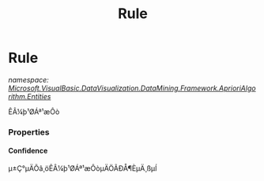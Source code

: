 ﻿---
title: Rule
---

# Rule
_namespace: [Microsoft.VisualBasic.DataVisualization.DataMining.Framework.AprioriAlgorithm.Entities](N-Microsoft.VisualBasic.DataVisualization.DataMining.Framework.AprioriAlgorithm.Entities.html)_

ÊÂ¼þ¹ØÁª¹æÔò



### Properties

#### Confidence
µ±Ç°µÄÕâ¸öÊÂ¼þ¹ØÁª¹æÔòµÄÖÃÐÅ¶ÈµÄ¸ßµÍ

